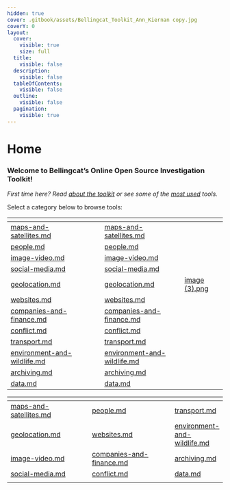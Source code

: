```yaml
---
hidden: true
cover: .gitbook/assets/Bellingcat_Toolkit_Ann_Kiernan copy.jpg
coverY: 0
layout:
  cover:
    visible: true
    size: full
  title:
    visible: false
  description:
    visible: false
  tableOfContents:
    visible: false
  outline:
    visible: false
  pagination:
    visible: true
---
```


# Home

### Welcome to Bellingcat’s Online Open Source Investigation Toolkit!

_First time here? Read_ [_about the toolkit_](<README (1).md>) _or see some of the_ [_most used_](most-used.md) _tools._

Select a category below to browse tools:

<table data-view="cards"><thead><tr><th data-type="content-ref"></th><th></th><th></th><th data-hidden data-card-target data-type="content-ref"></th><th data-hidden data-type="files"></th></tr></thead><tbody><tr><td><a href="categories/maps-and-satellites/maps-and-satellites.md">maps-and-satellites.md</a></td><td></td><td></td><td><a href="categories/maps-and-satellites/maps-and-satellites.md">maps-and-satellites.md</a></td><td></td></tr><tr><td><a href="categories/people/people.md">people.md</a></td><td></td><td></td><td><a href="categories/people/people.md">people.md</a></td><td></td></tr><tr><td><a href="categories/image-video/image-video.md">image-video.md</a></td><td></td><td></td><td><a href="categories/image-video/image-video.md">image-video.md</a></td><td></td></tr><tr><td><a href="categories/social-media/social-media.md">social-media.md</a></td><td></td><td></td><td><a href="categories/social-media/social-media.md">social-media.md</a></td><td></td></tr><tr><td><a href="categories/geolocation/geolocation.md">geolocation.md</a></td><td></td><td></td><td><a href="categories/geolocation/geolocation.md">geolocation.md</a></td><td><a href="tools/invid/.gitbook/assets/image (3).png">image (3).png</a></td></tr><tr><td><a href="categories/websites/websites.md">websites.md</a></td><td></td><td></td><td><a href="categories/websites/websites.md">websites.md</a></td><td></td></tr><tr><td><a href="categories/companies-and-finance/companies-and-finance.md">companies-and-finance.md</a></td><td></td><td></td><td><a href="categories/companies-and-finance/companies-and-finance.md">companies-and-finance.md</a></td><td></td></tr><tr><td><a href="categories/conflict/conflict.md">conflict.md</a></td><td></td><td></td><td><a href="categories/conflict/conflict.md">conflict.md</a></td><td></td></tr><tr><td><a href="categories/transport/transport.md">transport.md</a></td><td></td><td></td><td><a href="categories/transport/transport.md">transport.md</a></td><td></td></tr><tr><td><a href="categories/environment-and-wildlife/environment-and-wildlife.md">environment-and-wildlife.md</a></td><td></td><td></td><td><a href="categories/environment-and-wildlife/environment-and-wildlife.md">environment-and-wildlife.md</a></td><td></td></tr><tr><td><a href="categories/archiving/archiving.md">archiving.md</a></td><td></td><td></td><td><a href="categories/archiving/archiving.md">archiving.md</a></td><td></td></tr><tr><td><a href="categories/data/data.md">data.md</a></td><td></td><td></td><td><a href="categories/data/data.md">data.md</a></td><td></td></tr></tbody></table>

<table><thead><tr><th width="207"></th><th width="224"></th><th></th></tr></thead><tbody><tr><td><a data-mention href="categories/maps-and-satellites/maps-and-satellites.md">maps-and-satellites.md</a></td><td><a data-mention href="categories/people/people.md">people.md</a></td><td><a data-mention href="categories/transport/transport.md">transport.md</a></td></tr><tr><td><a data-mention href="categories/geolocation/geolocation.md">geolocation.md</a></td><td><a data-mention href="categories/websites/websites.md">websites.md</a></td><td><a data-mention href="categories/environment-and-wildlife/environment-and-wildlife.md">environment-and-wildlife.md</a></td></tr><tr><td><a data-mention href="categories/image-video/image-video.md">image-video.md</a></td><td><a data-mention href="categories/companies-and-finance/companies-and-finance.md">companies-and-finance.md</a></td><td><a data-mention href="categories/archiving/archiving.md">archiving.md</a></td></tr><tr><td><a data-mention href="categories/social-media/social-media.md">social-media.md</a></td><td><a data-mention href="categories/conflict/conflict.md">conflict.md</a></td><td><a data-mention href="categories/data/data.md">data.md</a></td></tr><tr><td></td><td></td><td></td></tr></tbody></table>



